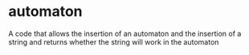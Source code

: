 # automaton
A code that allows the insertion of an automaton and the insertion of a string and returns whether the string will work in the automaton
